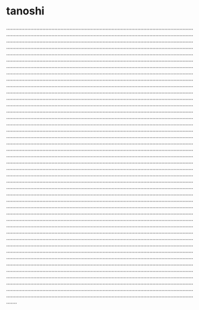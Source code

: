 # tanoshi

...........................................................................................................................................................................................................................................................................................................................................................................................................................................................................................................................................................................................................................................................................................................................................................................................................................................................................................................................................................................................................................................................................................................................................................................................................................................................................................................................................................................................................................................................................................................................................................................................................................................................................................................................................................................................................................................................................................................................................................................................................................................................................................................................................................................................................................................................................................................................................................................................................................................................................................................................................................................................................................................................................................................................................................................................................................................................................................................................................................................................................................................................................................................................................................................................................................................................................................................................................................................................................................................................................................................................................................................................................................................................................................................................................................................................................................................................................................................................................................................................................................................................................................................................................................................................................................................................................................................................................................................................................................................................................................................................................................................................................................................................................................................................................................................................................................................................................................................................................................................................................................................................................................................................................................................................................................................................................................................................................................................................................................................................................................................................................................